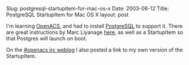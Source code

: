 Slug: postgresql-startupitem-for-mac-os-x
Date: 2003-06-12
Title: PostgreSQL StartupItem for Mac OS X
layout: post

I&#39;m learning <a href="http://www.openacs.org">OpenACS</a>, and had to install <a href="http://www.postgresql.org/">PostgreSQL</a> to support it. There are great instructions by Marc Liyanage <a href="http://www.entropy.ch/software/macosx/postgresql/">here</a>, as well as a <a hjref="http://www2.entropy.ch/download/pgsql-startupitem-1.2.pkg.tar.gz">StartupItem</a> so that Postgres will launch on boot.

On the <a href="http://www.thedesignexperience.org/openacs/ircblog/">#openacs irc weblog</a> I also posted a link to my own version of the StartupItem.
